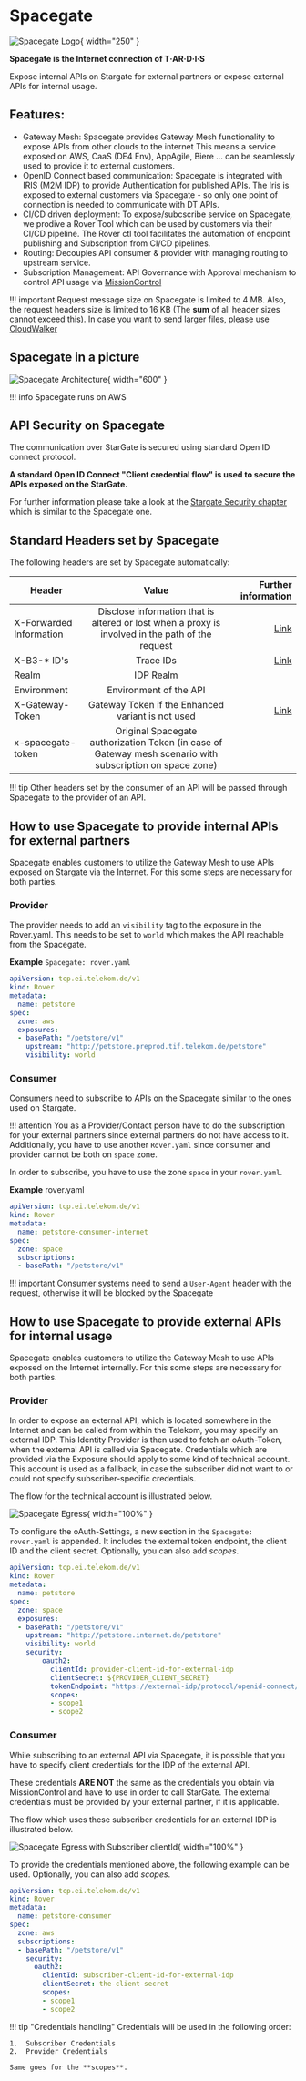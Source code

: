 # Spacegate

![Spacegate Logo](img/Spacegate.png){ width="250" }

**Spacegate is the Internet connection of T‧AR‧D‧I‧S**

Expose internal APIs on Stargate for external partners or expose external APIs for internal usage.

## Features:
- Gateway Mesh: Spacegate provides Gateway Mesh functionality to expose APIs from other clouds to the internet
This means a service exposed on AWS, CaaS (DE4 Env), AppAgile, Biere … can be seamlessly used to provide it to external customers.
- OpenID Connect based communication: Spacegate is integrated with IRIS (M2M IDP) to provide Authentication for published APIs. The Iris is exposed to external customers via Spacegate - so only one point of connection is needed to communicate with DT APIs.
- CI/CD driven deployment: To expose/subcscribe service on Spacegate, we prodive a Rover Tool which can be used by customers via their CI/CD pipeline. The Rover ctl tool facilitates the automation of endpoint publishing and Subscription from CI/CD pipelines.
- Routing: Decouples API consumer & provider with managing routing to upstream service.
- Subscription Management: API Governance with Approval mechanism to control API usage via [MissionControl](Stargate_Step-By-Step_Tutorial.md#onboarding-via-mission-control)

!!! important
    Request message size on Spacegate is limited to 4 MB. Also, the request headers size is limited to 16 KB (The **sum** of all header sizes cannot exceed this).
    In case you want to send larger files, please use [CloudWalker](../CloudWalker/README.md)

## Spacegate in a picture

![Spacegate Architecture](img/Spacegate_Architecture.png){ width="600" }

!!! info
    Spacegate runs on AWS

## API Security on Spacegate

The communication over StarGate is secured using standard Open ID connect protocol.

**A standard Open ID Connect "Client credential flow" is used to secure the APIs exposed on the StarGate.**

For further information please take a look at the [Stargate Security chapter](README.md#api-security-on-stargate) which is similar to the Spacegate one.

## Standard Headers set by Spacegate
The following headers are set by Spacegate automatically:

| Header                  | Value              | Further information |
| ----------------------- |:------------------:| -------------------:|
| X-Forwarded Information | Disclose information that is altered or lost when a proxy is involved in the path of the request | [Link](https://datatracker.ietf.org/doc/html/rfc7239) |
| X-B3-* ID's             | Trace IDs | [Link](https://zipkin.io/pages/instrumenting.html) |
| Realm                   | IDP Realm |
| Environment             | Environment of the API |
| X-Gateway-Token         | Gateway Token if the Enhanced variant is not used | [Link](README.md#last-mile-security-gateway-token) |
| x-spacegate-token       | Original Spacegate authorization Token (in case of Gateway mesh scenario with subscription on space zone) |

!!! tip
    Other headers set by the consumer of an API will be passed through Spacegate to the provider of an API.

## How to use Spacegate to provide internal APIs for external partners
Spacegate enables customers to utilize the Gateway Mesh to use APIs exposed on Stargate via the Internet. For this some steps are necessary for both parties.

### Provider
The provider needs to add an `visibility` tag to the exposure in the Rover.yaml. This needs to be set to `world` which makes the API reachable from the Spacegate.

**Example** `Spacegate: rover.yaml`

```yaml
apiVersion: tcp.ei.telekom.de/v1
kind: Rover
metadata:
  name: petstore
spec:
  zone: aws
  exposures:
  - basePath: "/petstore/v1"
    upstream: "http://petstore.preprod.tif.telekom.de/petstore"
    visibility: world
```

### Consumer

Consumers need to subscribe to APIs on the Spacegate similar to the ones used on Stargate.

!!! attention
    You as a Provider/Contact person have to do the subscription for your external partners since external partners do not have access to it.
    Additionally, you have to use another `Rover.yaml` since consumer and provider cannot be both on `space` zone.

In order to subscribe, you have to use the zone `space` in your `rover.yaml`.

  **Example** rover.yaml

```yaml
apiVersion: tcp.ei.telekom.de/v1
kind: Rover
metadata:
  name: petstore-consumer-internet
spec:
  zone: space
  subscriptions:
  - basePath: "/petstore/v1"
```

!!! important
    Consumer systems need to send a `User-Agent` header with the request, otherwise it will be blocked by the Spacegate

## How to use Spacegate to provide external APIs for internal usage
Spacegate enables customers to utilize the Gateway Mesh to use APIs exposed on the Internet internally. For this some steps are necessary for both parties.

### Provider

In order to expose an external API, which is located somewhere in the Internet and can be called from within the Telekom, you may specify an external IDP. This Identity Provider is then used to fetch an oAuth-Token, when the external API is called via Spacegate. Credentials which are provided via the Exposure should apply to some kind of technical account. This account is used as a fallback, in case the subscriber did not want to or could not specify subscriber-specific credentials.

The flow for the technical account is illustrated below.

![Spacegate Egress](../rover/images/expose-external-api.png){ width="100%" }

To configure the oAuth-Settings, a new section in the `Spacegate: rover.yaml` is appended. It includes the external token endpoint, the client ID and the client secret. Optionally, you can also add *scopes*.

```yaml
apiVersion: tcp.ei.telekom.de/v1
kind: Rover
metadata:
  name: petstore
spec:
  zone: space
  exposures:
  - basePath: "/petstore/v1"
    upstream: "http://petstore.internet.de/petstore"
    visibility: world
    security:
        oauth2:
          clientId: provider-client-id-for-external-idp
          clientSecret: ${PROVIDER_CLIENT_SECRET}
          tokenEndpoint: "https://external-idp/protocol/openid-connect/token"
          scopes:
          - scope1
          - scope2
```

### Consumer

While subscribing to an external API via Spacegate, it is possible that you have to specify client credentials for the IDP of the external API.

These credentials **ARE NOT** the same as the credentials you obtain via MissionControl and have to use in order to call StarGate. The external credentials must be provided by your external partner, if it is applicable.

The flow which uses these subscriber credentials for an external IDP is illustrated below.

![Spacegate Egress with Subscriber clientId](../rover/images/subscribe-on-external-api.png){ width="100%" }

To provide the credentials mentioned above, the following example can be used. Optionally, you can also add *scopes*.

```yaml
apiVersion: tcp.ei.telekom.de/v1
kind: Rover
metadata:
  name: petstore-consumer
spec:
  zone: aws
  subscriptions:
  - basePath: "/petstore/v1"
    security:
      oauth2:
        clientId: subscriber-client-id-for-external-idp
        clientSecret: the-client-secret
        scopes:
        - scope1
        - scope2
```


!!! tip "Credentials handling"
    Credentials will be used in the following order:
    
    1.  Subscriber Credentials
    2.  Provider Credentials

    Same goes for the **scopes**.
